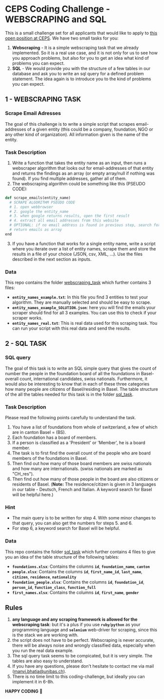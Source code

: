 # CEPS Coding Challenge - WEBSCRAPING and SQL
This is a small challenge set for all applicants that would like to apply to [this open position at CEPS](https://jobs.unibas.ch/offene-stellen/junior-developer/f4835ec8-936c-4ed2-a953-d720740f92cc). 
We have two small tasks for you:
1. **Webscraping** - It is a simple webscraping task that we already implemented. So it is a real use case, and it is not only for us to see how you approach problems, but also for you to get an idea what kind of problems you can expect. 
2. **SQL** - We would provide you with the structure of a few tables in our database and ask you to write an sql query for a defined problem statement. The idea again is to introduce you to the kind of problems you can expect.

## 1 - WEBSCRAPING TASK

### Scrape Email Adresses
The goal of this challenge is to write a simple script that scrapes email-addresses of a given entity (this could be a company, foundation, NGO or any other kind of organization). All information given is the name of the entity.

### Task Description
1. Write a function that takes the entity name as an input, then runs a webscraper algorithm that looks out for email-addresses of that entity and returns the findings as an array (or empty array/null if nothing was found). If you find multiple addresses, gather all of them.
2. The webscraping algorithm could be something like this (PSEUDO CODE): 
```python
def scrape_emails(entity_name)
  # SCRAPE ALGORITHM PSEUDO CODE
  # 1. open webbrowser
  # 2. google the entity_name
  # 3. when google returns results, open the first result
  # 4. extract all email addresses from this website
  # OPTIONAL: if no email address is found in previous step, search for a contacts page, click on it, and redo step 4.
  # return emails as array
end
```
3. If you have a function that works for a single entity name, write a script where you iterate over a list of entity names, scrape them and store the results in a file of your choice (JSON, csv, XML, ...). Use the files described in the next section as inputs.

### Data
This repo contains the folder [webscraping_task](/webscraping_task) which further contains 3 files:
- **`entity_names_example.txt`**: In this file you find 3 entities to test your algorithm. They are manually selected and should be easy to scrape.
- **`entity_names_example_SOLUTION.json`**: here you will find the emails your scraper should find for all 3 examples. You can use this to check if your scraper works.
- **`entity_names_real.txt`**: This is real data used for this scraping task. You can run your script with this real data and send the results. 



## 2 - SQL TASK

### SQL query 
The goal of this task is to write an SQL simple query that gives the count of number the people in the foundation board of all the foundations in Basel- overall count, international candidates, swiss nationals. Furthermore, it would also be interesting to know that in each of these three categories how many people are citizens of Basel/residing in Basel.
The table structure of the all the tables needed for this task is in the folder [sql_task](/sql_task).

### Task Description
Please read the following points carefully to understand the task.
1. You have a list of foundations from whole of switzerland, a few of which are in canton Basel = (BS).
2. Each foundation has a board of members.
3. If a person is classified as a 'President' or 'Member', he is a board member.
4. The task is to first find the overall count of the people who are board members of the foundations in Basel.
5. Then find out how many of those board members are swiss nationals and how many are internationals. (swiss nationals are marked as "CH_res").
6. Then find out how many of those people in the board are also citizens or residents of Basel. (**Note:** The residence/citizen is given in 3 languages in our table - Deutsch, French and Italian. A keyword search for Basel will be helpful here.)

### Hint
- The main query is to be written for step 4. With some minor changes to that query, you can also get the numbers for steps 5. and 6.
- For step 6, a keyword search for Basel will be helpful.

### Data
This repo contains the folder [sql_task](/sql_task) which further contains 4 files to give you an idea of the table structure of the following tables:
- **`foundations.xlsx`**: Contains the columns **`id`**, **`foundation_name`**, **`canton`**
- **`people.xlsx`**: Contains the columns **`id`**, **`first_name_id`**, **`last_name`**, **`citizen`**, **`residence`**, **`nationality`** 
- **`foundation_people.xlsx`**: Contains the columns **`id`**, **`foundation_id`**, **`person_id`**, **`function_class`**, **`function_full`**
- **`first_names.xlsx`**: Contains the columns **`id`**, **`first_name`**, **`gender`**



## Rules
1. **any language and any scraping framework is allowed for the webscraping task**: but it's a plus if you use **`ruby`**/**`python`** as your programming language and **`selenium`** web-driver for scraping, since this is the stack we are working with. 
2. the script does not have to be perfect. Webscraping is never accurate, there will be always noise and wrongly classified data, especially when you run the real data example.
3. The sql query task seems to be compicated, but it is very simple. The tables are also easy to understand.
4. If you have any questions, please don't hesitate to contact me via mail (manvi.bhatia@unibas.ch).
5. There is no time limit to this coding-challenge, but ideally you can implement it in 6-8h. 

**HAPPY CODING** 🚀

